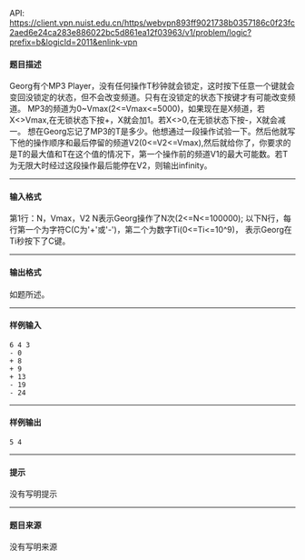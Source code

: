 API: https://client.vpn.nuist.edu.cn/https/webvpn893ff9021738b0357186c0f23fc2aed6e24ca283e886022bc5d861ea12f03963/v1/problem/logic?prefix=b&logicId=2011&enlink-vpn

#### 题目描述

Georg有个MP3 Player，没有任何操作T秒钟就会锁定，这时按下任意一个键就会变回没锁定的状态，但不会改变频道。只有在没锁定的状态下按键才有可能改变频道。 MP3的频道为0~Vmax(2<=Vmax<=5000)，如果现在是X频道，若X<>Vmax,在无锁状态下按+，X就会加1。若X<>0,在无锁状态下按-，X就会减一。 想在Georg忘记了MP3的T是多少。他想通过一段操作试验一下。然后他就写下他的操作顺序和最后停留的频道V2(0<=V2<=Vmax),然后就给你了，你要求的是T的最大值和T在这个值的情况下，第一个操作前的频道V1的最大可能数。若T为无限大时经过这段操作最后能停在V2，则输出infinity。

---

#### 输入格式

第1行：N，Vmax，V2 N表示Georg操作了N次(2<=N<=100000); 以下N行，每行第一个为字符C(C为'+'或'-')，第二个为数字Ti(0<=Ti<=10^9)， 表示Georg在Ti秒按下了C键。

---

#### 输出格式

如题所述。

---

#### 样例输入
```
6 4 3
- 0
+ 8
+ 9
+ 13
- 19
- 24

```

---

#### 样例输出
```
5 4
```

---

#### 提示

没有写明提示

---

#### 题目来源

没有写明来源
